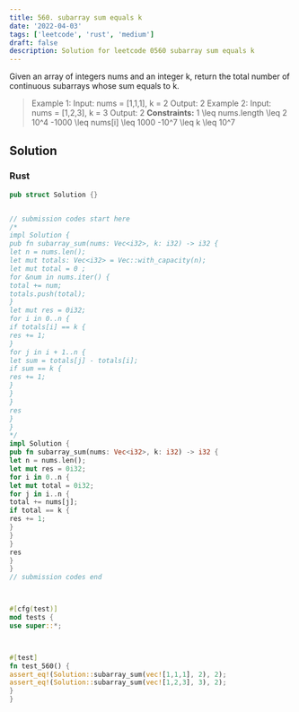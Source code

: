 ```yaml
---
title: 560. subarray sum equals k
date: '2022-04-03'
tags: ['leetcode', 'rust', 'medium']
draft: false
description: Solution for leetcode 0560 subarray sum equals k
---
```




Given an array of integers nums and an integer k, return the total number of continuous subarrays whose sum equals to k.



>   Example 1:
>   Input: nums <TeX>=</TeX> [1,1,1], k <TeX>=</TeX> 2
>   Output: 2
>   Example 2:
>   Input: nums <TeX>=</TeX> [1,2,3], k <TeX>=</TeX> 3
>   Output: 2
**Constraints:**
>   	1 <TeX>\leq</TeX> nums.length <TeX>\leq</TeX> 2  10^4
>   	-1000 <TeX>\leq</TeX> nums[i] <TeX>\leq</TeX> 1000
>   	-10^7 <TeX>\leq</TeX> k <TeX>\leq</TeX> 10^7


## Solution


### Rust
```rust
pub struct Solution {}


// submission codes start here
/*
impl Solution {
pub fn subarray_sum(nums: Vec<i32>, k: i32) -> i32 {
let n = nums.len();
let mut totals: Vec<i32> = Vec::with_capacity(n);
let mut total = 0 ;
for &num in nums.iter() {
total += num;
totals.push(total);
}
let mut res = 0i32;
for i in 0..n {
if totals[i] == k {
res += 1;
}
for j in i + 1..n {
let sum = totals[j] - totals[i];
if sum == k {
res += 1;
}
}
}
res
}
}
*/
impl Solution {
pub fn subarray_sum(nums: Vec<i32>, k: i32) -> i32 {
let n = nums.len();
let mut res = 0i32;
for i in 0..n {
let mut total = 0i32;
for j in i..n {
total += nums[j];
if total == k {
res += 1;
}
}
}
res
}
}
// submission codes end



#[cfg(test)]
mod tests {
use super::*;



#[test]
fn test_560() {
assert_eq!(Solution::subarray_sum(vec![1,1,1], 2), 2);
assert_eq!(Solution::subarray_sum(vec![1,2,3], 3), 2);
}
}

```
